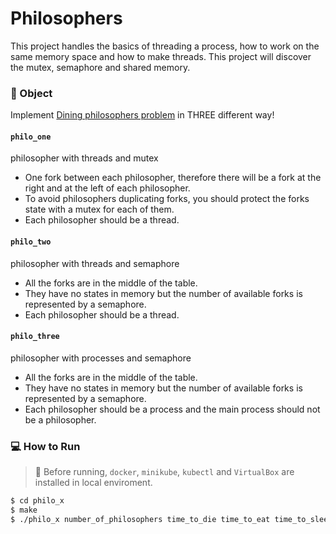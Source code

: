 # Philosophers

This project handles the basics of threading a process, how to work on the same memory space and how to make threads. This project will discover the mutex, semaphore and shared memory.

### 🎯 Object

Implement [Dining philosophers problem](https://en.wikipedia.org/wiki/Dining_philosophers_problem) in THREE different way!

#### `philo_one`
philosopher with threads and mutex

- One fork between each philosopher, therefore there will be a fork at the right and at the left of each philosopher.
- To avoid philosophers duplicating forks, you should protect the forks state with a mutex for each of them.
- Each philosopher should be a thread.

#### `philo_two`
philosopher with threads and semaphore

- All the forks are in the middle of the table.
- They have no states in memory but the number of available forks is represented by a semaphore.
- Each philosopher should be a thread.

#### `philo_three`
philosopher with processes and semaphore

- All the forks are in the middle of the table.
- They have no states in memory but the number of available forks is represented by a semaphore.
- Each philosopher should be a process and the main process should not be a philosopher.

### 💻 How to Run

> 🚨 Before running, `docker`, `minikube`, `kubectl` and `VirtualBox` are installed in local enviroment.

```bash
$ cd philo_x
$ make
$ ./philo_x number_of_philosophers time_to_die time_to_eat time_to_sleep [number_of_times_each_philosopher_must_eat]
```
